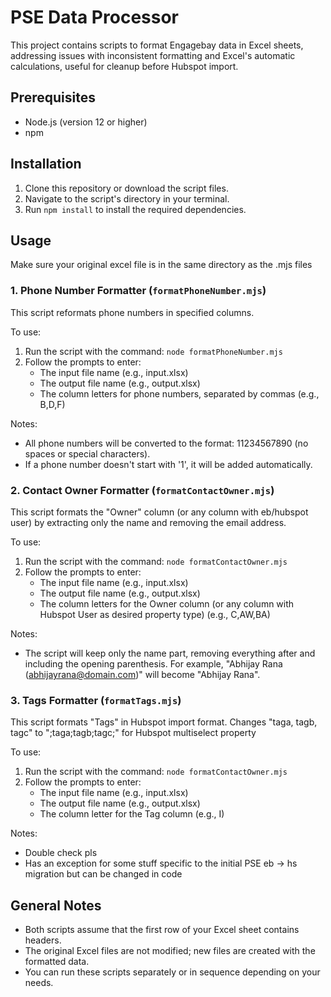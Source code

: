 # PSE Data Processor

This project contains scripts to format Engagebay data in Excel sheets, addressing issues with inconsistent formatting and Excel's automatic calculations, useful for cleanup before Hubspot import.

## Prerequisites

- Node.js (version 12 or higher)
- npm

## Installation

1. Clone this repository or download the script files.
2. Navigate to the script's directory in your terminal.
3. Run `npm install` to install the required dependencies.

## Usage

Make sure your original excel file is in the same directory as the .mjs files

### 1. Phone Number Formatter (`formatPhoneNumber.mjs`)

This script reformats phone numbers in specified columns.

To use:
1. Run the script with the command: `node formatPhoneNumber.mjs`
2. Follow the prompts to enter:
   - The input file name (e.g., input.xlsx)
   - The output file name (e.g., output.xlsx)
   - The column letters for phone numbers, separated by commas (e.g., B,D,F)

Notes:
- All phone numbers will be converted to the format: 11234567890 (no spaces or special characters).
- If a phone number doesn't start with '1', it will be added automatically.

### 2. Contact Owner Formatter (`formatContactOwner.mjs`)

This script formats the "Owner" column (or any column with eb/hubspot user) by extracting only the name and removing the email address.

To use:
1. Run the script with the command: `node formatContactOwner.mjs`
2. Follow the prompts to enter:
   - The input file name (e.g., input.xlsx)
   - The output file name (e.g., output.xlsx)
   - The column letters for the Owner column (or any column with Hubspot User as desired property type) (e.g., C,AW,BA)

Notes:
- The script will keep only the name part, removing everything after and including the opening parenthesis.
  For example, "Abhijay Rana (abhijayrana@domain.com)" will become "Abhijay Rana".

### 3. Tags Formatter (`formatTags.mjs`)

This script formats "Tags" in Hubspot import format. Changes "taga, tagb, tagc" to ";taga;tagb;tagc;" for Hubspot multiselect property

To use:
1. Run the script with the command: `node formatContactOwner.mjs`
2. Follow the prompts to enter:
   - The input file name (e.g., input.xlsx)
   - The output file name (e.g., output.xlsx)
   - The column letter for the Tag column (e.g., I)

Notes:
- Double check pls
- Has an exception for some stuff specific to the initial PSE eb -> hs migration but can be changed in code

## General Notes

- Both scripts assume that the first row of your Excel sheet contains headers.
- The original Excel files are not modified; new files are created with the formatted data.
- You can run these scripts separately or in sequence depending on your needs.

